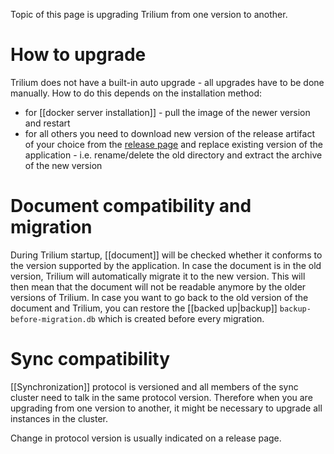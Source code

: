 Topic of this page is upgrading Trilium from one version to another.

# How to upgrade

Trilium does not have a built-in auto upgrade - all upgrades have to be done manually. How to do this depends on the installation method:

* for [[docker server installation]] - pull the image of the newer version and restart
* for all others you need to download new version of the release artifact of your choice from the [release page](https://github.com/zadam/trilium/releases/latest) and replace existing version of the application - i.e. rename/delete the old directory and extract the archive of the new version

# Document compatibility and migration

During Trilium startup, [[document]] will be checked whether it conforms to the version supported by the application. In case the document is in the old version, Trilium will automatically migrate it to the new version. This will then mean that the document will not be readable anymore by the older versions of Trilium. In case you want to go back to the old version of the document and Trilium, you can restore the [[backed up|backup]] `backup-before-migration.db` which is created before every migration.

# Sync compatibility

[[Synchronization]] protocol is versioned and all members of the sync cluster need to talk in the same protocol version. Therefore when you are upgrading from one version to another, it might be necessary to upgrade all instances in the cluster.

Change in protocol version is usually indicated on a release page. 